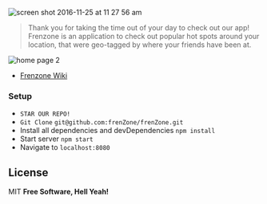 ![screen shot 2016-11-25 at 11 27 56 am](https://cloud.githubusercontent.com/assets/20671893/20635530/51b33df2-b302-11e6-9a9b-ddd5c8157435.png)


> Thank you for taking the time out of your day to check out our app!
Frenzone is an application to check out popular hot spots around your location, that were geo-tagged by where your friends have been at.

![home page 2](https://cloud.githubusercontent.com/assets/20671893/20635284/55445076-b2ff-11e6-8263-005cd3c47b8e.png)

* [Frenzone Wiki](https://github.com/frenZone/frenZone/wiki)

### Setup

- `STAR OUR REPO!`
- `Git Clone` `git@github.com:frenZone/frenZone.git`
- Install all dependencies and devDependencies `npm install`
- Start server `npm start`
- Navigate to `localhost:8080`

License
----
MIT
**Free Software, Hell Yeah!**

[//]: # (These are reference links used in the body of this note and get stripped out when the markdown processor does its job. There is no need to format nicely because it shouldn't be seen. Thanks SO - http://stackoverflow.com/questions/4823468/store-comments-in-markdown-syntax)


   [dill]: <https://github.com/joemccann/dillinger>
   [git-repo-url]: <https://github.com/joemccann/dillinger.git>
   [john gruber]: <http://daringfireball.net>
   [@thomasfuchs]: <http://twitter.com/thomasfuchs>
   [df1]: <http://daringfireball.net/projects/markdown/>
   [markdown-it]: <https://github.com/markdown-it/markdown-it>
   [Ace Editor]: <http://ace.ajax.org>
   [node.js]: <http://nodejs.org>
   [Twitter Bootstrap]: <http://twitter.github.com/bootstrap/>
   [keymaster.js]: <https://github.com/madrobby/keymaster>
   [jQuery]: <http://jquery.com>
   [@tjholowaychuk]: <http://twitter.com/tjholowaychuk>
   [express]: <http://expressjs.com>
   [AngularJS]: <http://angularjs.org>
   [Gulp]: <http://gulpjs.com>

   [PlDb]: <https://github.com/joemccann/dillinger/tree/master/plugins/dropbox/README.md>
   [PlGh]:  <https://github.com/joemccann/dillinger/tree/master/plugins/github/README.md>
   [PlGd]: <https://github.com/joemccann/dillinger/tree/master/plugins/googledrive/README.md>
   [PlOd]: <https://github.com/joemccann/dillinger/tree/master/plugins/onedrive/README.md>
